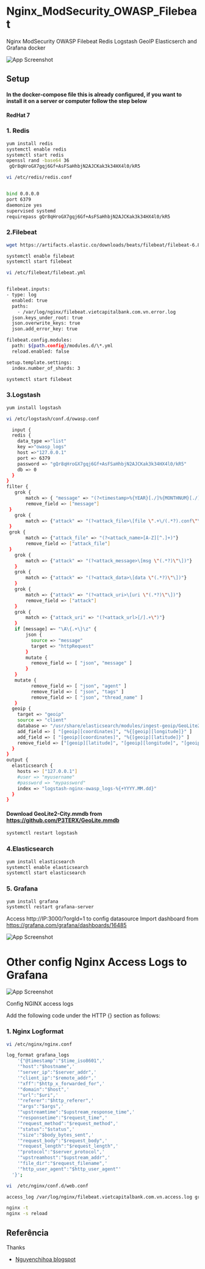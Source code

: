 
# Nginx_ModSecurity_OWASP_Filebeat

Nginx ModSecurity OWASP Filebeat Redis Logstash GeoIP Elasticserch and Grafana docker

![App Screenshot](imgs/dashboard.jpg)

## Setup
#### In the docker-compose file this is already configured, if you want to install it on a server or computer follow the step below 

#### RedHat 7

### 1. Redis



```bash
yum install redis
systemctl enable redis
systemctl start redis
openssl rand -base64 36
 gQr8qHroGX7gqj6Gf+AsFSaHhbjN2AJCKak3k34HX4l0/kR5
```
```bash
vi /etc/redis/redis.conf
```
```bash

bind 0.0.0.0
port 6379
daemonize yes
supervised systemd
requirepass gQr8qHroGX7gqj6Gf+AsFSaHhbjN2AJCKak3k34HX4l0/kR5
```
### 2.Filebeat

```bash
wget https://artifacts.elastic.co/downloads/beats/filebeat/filebeat-6.8.23-x86_64.rpm

systemctl enable filebeat
systemctl start filebeat
```
```bash
vi /etc/filebeat/filebeat.yml
```

```bash

filebeat.inputs:
- type: log
  enabled: true
  paths:
    - /var/log/nginx/filebeat.vietcapitalbank.com.vn.error.log
  json.keys_under_root: true
  json.overwrite_keys: true
  json.add_error_key: true

filebeat.config.modules:
  path: ${path.config}/modules.d/\*.yml
  reload.enabled: false

setup.template.settings:
  index.number_of_shards: 3
```
```bash
systemctl start filebeat
```

### 3.Logstash

```bash
yum install logstash
```
```bash
vi /etc/logstash/conf.d/owasp.conf
```
```bash
  input {
  redis {
    data_type =>"list"
    key =>"owasp_logs"
    host =>"127.0.0.1"
    port => 6379
    password => "gQr8qHroGX7gqj6Gf+AsFSaHhbjN2AJCKak3k34HX4l0/kR5"
    db => 0
  }
}
filter {
   grok {
       match => { "message" => "(?<timestamp>%{YEAR}[./]%{MONTHNUM}[./]%{MONTHDAY} %{TIME}) \[%{LOGLEVEL:severity}\] %{POSINT:pid}#%{NUMBER:threadid}\: \*%{NUMBER:connectionid} %{GREEDYDATA:attack}, client: %{IP:client}, server: %{GREEDYDATA:server}"}
       remove_field => ["message"]
 }
   grok {
       match => {"attack" => "(?<attack_file>\[file \".+\/(.*?).conf\"\])"}
 }
 grok {
       match => {"attack_file" => "(?<attack_name>[A-Z][^.]+)"}
       remove_field => ["attack_file"]
 }
   grok {
       match => {"attack" => "(?<attack_message>\[msg \"(.*?)\"\])"}
   }
   grok {
       match => {"attack" => "(?<attack_data>\[data \"(.*?)\"\])"}
   }
   grok {
       match => {"attack" => "(?<attack_uri>\[uri \"(.*?)\"\])"}
       remove_field => ["attack"]
   }
   grok {
       match => {"attack_uri" => "(?<attack_url>[/].+\")"}
   }
   if [message] =~ "\A\{.+\}\z" {
       json {
         source => "message"
         target => "httpRequest"
       }
       mutate {
         remove_field => [ "json", "message" ]
       }
   }
   mutate {
         remove_field => [ "json", "agent" ]
         remove_field => [ "json", "tags" ]
         remove_field => [ "json", "thread_name" ]
   }
  geoip {
    target => "geoip"
    source => "client"
    database => "/usr/share/elasticsearch/modules/ingest-geoip/GeoLite2-City.mmdb"
    add_field => [ "[geoip][coordinates]", "%{[geoip][longitude]}" ]
    add_field => [ "[geoip][coordinates]", "%{[geoip][latitude]}" ]
    remove_field => ["[geoip][latitude]", "[geoip][longitude]", "[geoip][country_code]", "[geoip][country_code2]", "[geoip][country_code3]", "[geoip][timezone]", "[geoip][continent_code]", "[geoip][region_code]"]
  }
}
output {
  elasticsearch {
    hosts => ["127.0.0.1"]
    #user => "myusername"
    #password => "mypassword"
    index => "logstash-nginx-owasp_logs-%{+YYYY.MM.dd}"
  }
}
```

#### Download GeoLite2-City.mmdb from https://github.com/P3TERX/GeoLite.mmdb

```bash
systemctl restart logstash
```

### 4.Elasticsearch

```bash
yum install elasticsearch
systemctl enable elasticsearch
systemctl start elasticsearch
```

### 5. Grafana

```bash
yum install grafana
systemctl restart grafana-server
```
Access http://IP:3000/?orgId=1 to config datasource
Import dashboard from https://grafana.com/grafana/dashboards/16485

![App Screenshot](imgs/datasourceelastic.jpg)


# Other config Nginx Access Logs to Grafana

![App Screenshot](imgs/dashboard2.jpg)

Config NGINX access logs

Add the following code under the HTTP {} section as follows:


### 1. Nginx Logformat

```bash
vi /etc/nginx/nginx.conf
```

```bash
log_format grafana_logs
    '{"@timestamp":"$time_iso8601",'
    '"host":"$hostname",'
    '"server_ip":"$server_addr",'
    '"client_ip":"$remote_addr",'
    '"xff":"$http_x_forwarded_for",'
    '"domain":"$host",'
    '"url":"$uri",'
    '"referer":"$http_referer",'
    '"args":"$args",'
    '"upstreamtime":"$upstream_response_time",'
    '"responsetime":"$request_time",'
    '"request_method":"$request_method",'
    '"status":"$status",'
    '"size":"$body_bytes_sent",'
    '"request_body":"$request_body",'
    '"request_length":"$request_length",'
    '"protocol":"$server_protocol",'
    '"upstreamhost":"$upstream_addr",'
    '"file_dir":"$request_filename",'
    '"http_user_agent":"$http_user_agent"'
  '}';
```
 ```bash
vi  /etc/nginx/conf.d/web.conf
```
 ```bash
 access_log /var/log/nginx/filebeat.vietcapitalbank.com.vn.access.log grafana_logs;
```
 ```bash
 nginx -t
 nginx -s reload
```
## Referência
Thanks 
 - [Nguyenchihoa blogspot ](https://nguyenchihoa.blogspot.com/2022/06/)


